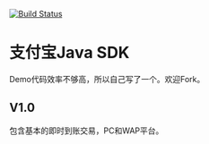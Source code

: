 [![Build Status](https://travis-ci.org/sinofool/alipay-java-sdk.png)](https://travis-ci.org/sinofool/alipay-java-sdk)

支付宝Java SDK
===============
Demo代码效率不够高，所以自己写了一个。欢迎Fork。

V1.0
----
包含基本的即时到账交易，PC和WAP平台。

